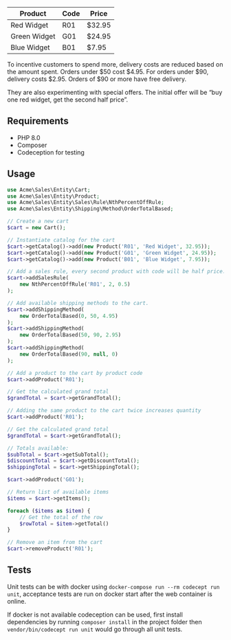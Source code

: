 
|Product|Code|Price|
|-------|----|-----|
|Red Widget|R01|$32.95|
|Green Widget|G01|$24.95|
|Blue Widget|B01|$7.95|

To incentive customers to spend more, delivery costs are reduced based on the amount spent. Orders under $50 cost $4.95. For orders under $90, delivery costs $2.95. Orders of $90 or more have free delivery.

They are also experimenting with special offers. The initial offer will be “buy one red widget, get the second half price”.

## Requirements

* PHP 8.0
* Composer
* Codeception for testing



## Usage

```php
use Acme\Sales\Entity\Cart;
use Acme\Sales\Entity\Product;
use Acme\Sales\Entity\Sales\Rule\NthPercentOffRule;
use Acme\Sales\Entity\Shipping\Method\OrderTotalBased;

// Create a new cart
$cart = new Cart();

// Instantiate catalog for the cart
$cart->getCatalog()->add(new Product('R01', 'Red Widget', 32.95));
$cart->getCatalog()->add(new Product('G01', 'Green Widget', 24.95));
$cart->getCatalog()->add(new Product('B01', 'Blue Widget', 7.95));

// Add a sales rule, every second product with code will be half price.
$cart->addSalesRule(
    new NthPercentOffRule('R01', 2, 0.5)
);

// Add available shipping methods to the cart.
$cart->addShippingMethod(
    new OrderTotalBased(0, 50, 4.95)
);
$cart->addShippingMethod(
    new OrderTotalBased(50, 90, 2.95)
);
$cart->addShippingMethod(
    new OrderTotalBased(90, null, 0)
);

// Add a product to the cart by product code
$cart->addProduct('R01');

// Get the calculated grand total
$grandTotal = $cart->getGrandTotal();

// Adding the same product to the cart twice increases quantity
$cart->addProduct('R01');

// Get the calculated grand total
$grandTotal = $cart->getGrandTotal();

// Totals available:
$subTotal = $cart->getSubTotal();
$discountTotal = $cart->getDiscountTotal();
$shippingTotal = $cart->getShippingTotal();

$cart->addProduct('G01');

// Return list of available items
$items = $cart->getItems();

foreach ($items as $item) {
    // Get the total of the row
    $rowTotal = $item->getTotal()
}

// Remove an item from the cart
$cart->removeProduct('R01');

```

## Tests

Unit tests can be with docker using `docker-compose run --rm codecept run unit`, acceptance tests are run on docker start after the web container is online.

If docker is not available codeception can be used, first install dependencies by running `composer install` in the
project folder then `vendor/bin/codecept run unit` would go through all unit tests.



```

